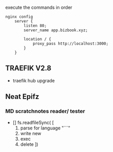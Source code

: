 execute the commands in order

```
nginx config 
	server {
		listen 80;
		server_name app.bizbook.xyz;
		
		location / {
			proxy_pass http://localhost:3000;
		}
	}
```
## TRAEFIK V2.8 
- traefik hub upgrade

## Neat Epifz
### MD scratchnotes reader/ tester
- [] fs.readfileSync( [
	1. parse for language "```"
	2. write new
	3. exec
	4. delete
	 ])